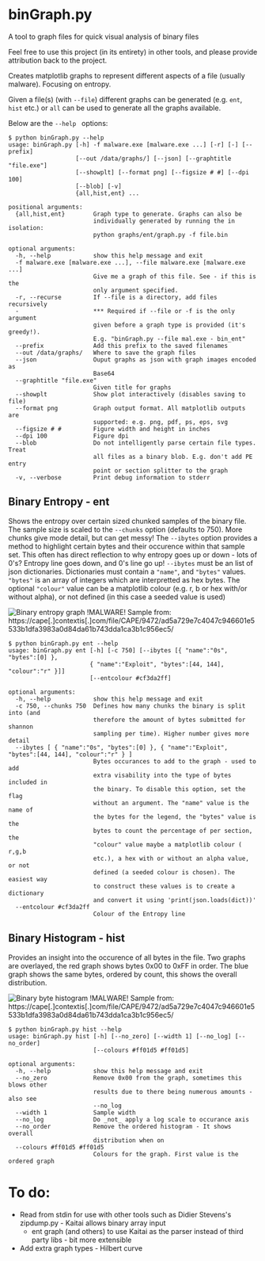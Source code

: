 # binGraph.py
A tool to graph files for quick visual analysis of binary files

Feel free to use this project (in its entirety) in other tools, and please provide attribution back to the project.

Creates matplotlib graphs to represent different aspects of a file (usually malware). Focusing on entropy.

Given a file(s) (with ```--file```) different graphs can be generated (e.g. ```ent```, ```hist``` etc.) or ```all``` can be used to generate all the graphs available.

Below are the ```--help ``` options:

```
$ python binGraph.py --help
usage: binGraph.py [-h] -f malware.exe [malware.exe ...] [-r] [-] [--prefix]
                   [--out /data/graphs/] [--json] [--graphtitle "file.exe"]
                   [--showplt] [--format png] [--figsize # #] [--dpi 100]
                   [--blob] [-v]
                   {all,hist,ent} ...

positional arguments:
  {all,hist,ent}        Graph type to generate. Graphs can also be
                        individually generated by running the in isolation:
                        python graphs/ent/graph.py -f file.bin

optional arguments:
  -h, --help            show this help message and exit
  -f malware.exe [malware.exe ...], --file malware.exe [malware.exe ...]
                        Give me a graph of this file. See - if this is the
                        only argument specified.
  -r, --recurse         If --file is a directory, add files recursively
  -                     *** Required if --file or -f is the only argument
                        given before a graph type is provided (it's greedy!).
                        E.g. "binGraph.py --file mal.exe - bin_ent"
  --prefix              Add this prefix to the saved filenames
  --out /data/graphs/   Where to save the graph files
  --json                Ouput graphs as json with graph images encoded as
                        Base64
  --graphtitle "file.exe"
                        Given title for graphs
  --showplt             Show plot interactively (disables saving to file)
  --format png          Graph output format. All matplotlib outputs are
                        supported: e.g. png, pdf, ps, eps, svg
  --figsize # #         Figure width and height in inches
  --dpi 100             Figure dpi
  --blob                Do not intelligently parse certain file types. Treat
                        all files as a binary blob. E.g. don't add PE entry
                        point or section splitter to the graph
  -v, --verbose         Print debug information to stderr
```

## Binary Entropy - ent
Shows the entropy over certain sized chunked samples of the binary file. The sample size is scaled to the ```--chunks``` option (defaults to 750). More chunks give mode detail, but can get messy! The ```--ibytes``` option provides a method to highlight certain bytes and their occurence within that sample set. This often has direct reflection to why entropy goes up or down - lots of 0's? Entropy line goes down, and 0's line go up!
```--ibytes``` must be an list of json dictionaries. Dictionaries must contain a ```"name"```, and ```"bytes"``` values. ```"bytes"``` is an array of integers which are interpretted as hex bytes. The optional ```"colour"``` value can be a matplotlib colour (e.g. r, b or hex with/or without alpha), or not defined (in this case a seeded value is used)

![Binary entropy graph](example-ent.png "Binary entropy graph - from PE executable")
!MALWARE! Sample from: https://cape[.]contextis[.]com/file/CAPE/9472/ad5a729e7c4047c946601e5533b1dfa3983a0d84da61b743dda1ca3b1c956ec5/
```
$ python binGraph.py ent --help
usage: binGraph.py ent [-h] [-c 750] [--ibytes [{ "name":"0s", "bytes":[0] },
                       { "name":"Exploit", "bytes":[44, 144], "colour":"r" }]]
                       [--entcolour #cf3da2ff]

optional arguments:
  -h, --help            show this help message and exit
  -c 750, --chunks 750  Defines how many chunks the binary is split into (and
                        therefore the amount of bytes submitted for shannon
                        sampling per time). Higher number gives more detail
  --ibytes [ { "name":"0s", "bytes":[0] }, { "name":"Exploit", "bytes":[44, 144], "colour":"r" } ]
                        Bytes occurances to add to the graph - used to add
                        extra visability into the type of bytes included in
                        the binary. To disable this option, set the flag
                        without an argument. The "name" value is the name of
                        the bytes for the legend, the "bytes" value is the
                        bytes to count the percentage of per section, the
                        "colour" value maybe a matplotlib colour ( r,g,b
                        etc.), a hex with or without an alpha value, or not
                        defined (a seeded colour is chosen). The easiest way
                        to construct these values is to create a dictionary
                        and convert it using 'print(json.loads(dict))'
  --entcolour #cf3da2ff
                        Colour of the Entropy line
```

## Binary Histogram - hist
Provides an insight into the occurence of all bytes in the file. Two graphs are overlayed, the red graph shows bytes 0x00 to 0xFF in order. The blue graph shows the same bytes, ordered by count, this shows the overall distribution.

![Binary byte histogram](example-hist.png "Binary byte histogram")
!MALWARE! Sample from: https://cape[.]contextis[.]com/file/CAPE/9472/ad5a729e7c4047c946601e5533b1dfa3983a0d84da61b743dda1ca3b1c956ec5/
```
$ python binGraph.py hist --help
usage: binGraph.py hist [-h] [--no_zero] [--width 1] [--no_log] [--no_order]
                        [--colours #ff01d5 #ff01d5]

optional arguments:
  -h, --help            show this help message and exit
  --no_zero             Remove 0x00 from the graph, sometimes this blows other
                        results due to there being numerous amounts - also see
                        --no_log
  --width 1             Sample width
  --no_log              Do _not_ apply a log scale to occurance axis
  --no_order            Remove the ordered histogram - It shows overall
                        distribution when on
  --colours #ff01d5 #ff01d5
                        Colours for the graph. First value is the ordered graph
```

# To do:

- Read from stdin for use with other tools such as Didier Stevens's zipdump.py - Kaitai allows binary array input
  - ent graph (and others) to use Kaitai as the parser instead of third party libs - bit more extensible
- Add extra graph types - Hilbert curve